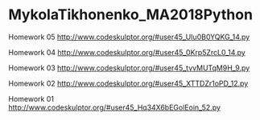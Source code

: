 # MykolaTikhonenko_MA2018Python

Homework 05
http://www.codeskulptor.org/#user45_UIu0B0YQKG_14.py

Homework 04
http://www.codeskulptor.org/#user45_0Krp5ZrcL0_14.py

Homework 03
http://www.codeskulptor.org/#user45_tvvMUTqM9H_9.py

Homework 02
http://www.codeskulptor.org/#user45_XTTDZr1oPD_12.py

Homework 01
http://www.codeskulptor.org/#user45_Hq34X6bEGolEoin_52.py
